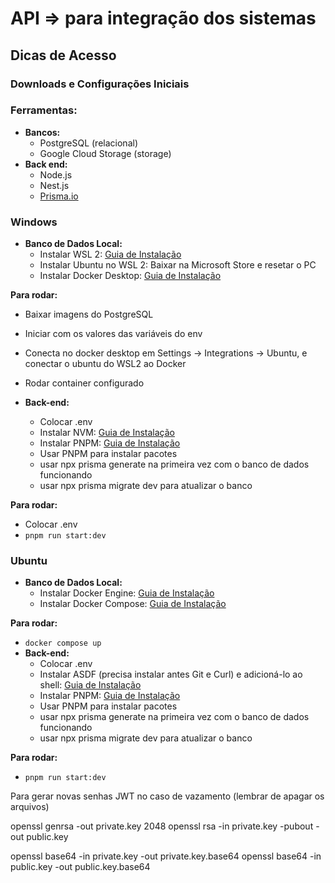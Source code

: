 # API ⇒ para integração dos sistemas

## Dicas de Acesso

### Downloads e Configurações Iniciais

### Ferramentas:

-   **Bancos:**
    -   PostgreSQL (relacional)
    -   Google Cloud Storage (storage)
-   **Back end:**
    -   Node.js
    -   Nest.js
    -   [Prisma.io](http://prisma.io/)

### Windows

-   **Banco de Dados Local:**
    -   Instalar WSL 2: [Guia de Instalação](https://learn.microsoft.com/pt-br/windows/wsl/install)
    -   Instalar Ubuntu no WSL 2: Baixar na Microsoft Store e resetar o PC
    -   Instalar Docker Desktop: [Guia de Instalação](https://docs.docker.com/desktop/install/windows-install/)

**Para rodar:**

-   Baixar imagens do PostgreSQL
-   Iniciar com os valores das variáveis do env
-   Conecta no docker desktop em Settings -> Integrations -> Ubuntu, e conectar o ubuntu do WSL2 ao Docker
-   Rodar container configurado

-   **Back-end:**
    -   Colocar .env
    -   Instalar NVM: [Guia de Instalação](https://www.freecodecamp.org/news/node-version-manager-nvm-install-guide/)
    -   Instalar PNPM: [Guia de Instalação](https://pnpm.io/pt/installation)
    -   Usar PNPM para instalar pacotes
    -   usar npx prisma generate na primeira vez com o banco de dados funcionando
    -   usar npx prisma migrate dev para atualizar o banco

**Para rodar:**

-   Colocar .env
-   `pnpm run start:dev`

### Ubuntu

-   **Banco de Dados Local:**
    -   Instalar Docker Engine: [Guia de Instalação](https://docs.docker.com/engine/install/ubuntu/)
    -   Instalar Docker Compose: [Guia de Instalação](https://docs.docker.com/compose/install/linux/)

**Para rodar:**

-   `docker compose up`
-   **Back-end:**
    -   Colocar .env
    -   Instalar ASDF (precisa instalar antes Git e Curl) e adicioná-lo ao shell: [Guia de Instalação](https://asdf-vm.com/pt-br/guide/getting-started.html)
    -   Instalar PNPM: [Guia de Instalação](https://pnpm.io/pt/installation)
    -   Usar PNPM para instalar pacotes
    -   usar npx prisma generate na primeira vez com o banco de dados funcionando
    -   usar npx prisma migrate dev para atualizar o banco

**Para rodar:**

-   `pnpm run start:dev`

Para gerar novas senhas JWT no caso de vazamento (lembrar de apagar os arquivos)

openssl genrsa -out private.key 2048
openssl rsa -in private.key -pubout -out public.key

openssl base64 -in private.key -out private.key.base64
openssl base64 -in public.key -out public.key.base64
